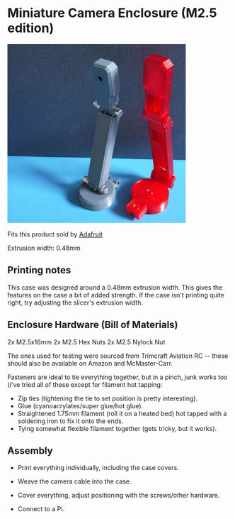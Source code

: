 # Miniature Camera Enclosure (M2.5 edition)

![m2.5_screws_printed_case.jpg](m2.5_screws_printed_case.jpg)

Fits this product sold by [Adafruit](https://www.adafruit.com/products/1937)

Extrusion width: 0.48mm

## Printing notes

This case was designed around a 0.48mm extrusion width. This gives the features on the case a bit of added strength. If the case isn't printing quite right, try adjusting the slicer's extrusion width.

## Enclosure Hardware (Bill of Materials)

2x M2.5x16mm 
2x M2.5 Hex Nuts
2x M2.5 Nylock Nut

The ones used for testing were sourced from Trimcraft Aviation RC -- these should also be available on Amazon and McMaster-Carr. 

Fasteners are ideal to tie everything together, but in a pinch, junk works too (i've tried all of these except for filament hot tapping:

* Zip ties (tightening the tie to set position is pretty interesting).
* Glue (cyanoacrylates/super glue/hot glue).
* Straightened 1.75mm filament (roll it on a heated bed) hot tapped with a soldering iron to fix it onto the ends.
* Tying somewhat flexible filament together (gets tricky, but it works).

## Assembly

* Print everything individually, including the case covers.

* Weave the camera cable into the case.

* Cover everything, adjust positioning with the screws/other hardware.

* Connect to a Pi.
